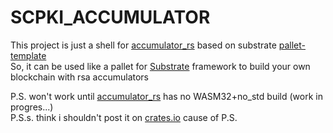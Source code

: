 # SCPKI_ACCUMULATOR
This project is just a shell for [accumulator_rs](https://github.com/hifided/accumulator-rs) based on substrate [pallet-template](https://github.com/substrate-developer-hub/substrate-pallet-template)  
So, it can be used like a pallet for [Substrate](https://substrate.io/) framework to build your own blockchain with rsa accumulators

P.S. won't work until [accumulator_rs](https://github.com/hifided/accumulator-rs) has no WASM32+no_std build (work in progres...)  
P.S.s. think i shouldn't post it on [crates.io](https://crates.io/) cause of P.S. 
